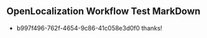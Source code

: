 ## OpenLocalization Workflow Test MarkDown
* b997f496-762f-4654-9c86-41c058e3d0f0 
thanks!<!--HONumber=Mar16_HO2-->
